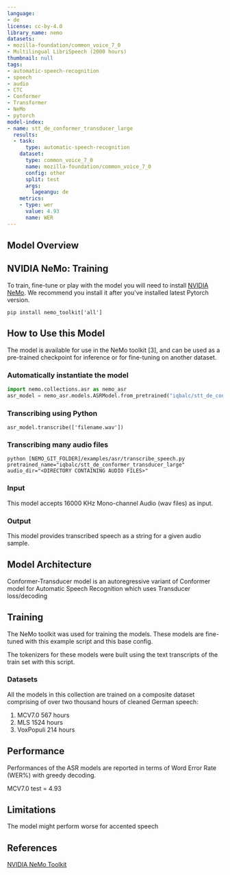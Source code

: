 ```yaml
---
language:
- de
license: cc-by-4.0
library_name: nemo
datasets:
- mozilla-foundation/common_voice_7_0
- Multilingual LibriSpeech (2000 hours)
thumbnail: null
tags:
- automatic-speech-recognition
- speech
- audio
- CTC
- Conformer
- Transformer
- NeMo
- pytorch
model-index:
- name: stt_de_conformer_transducer_large
  results:
  - task:
      type: automatic-speech-recognition
    dataset:
      type: common_voice_7_0
      name: mozilla-foundation/common_voice_7_0
      config: other
      split: test
      args:
        lageangu: de
    metrics:
    - type: wer
      value: 4.93
      name: WER
---
```



## Model Overview

<DESCRIBE IN ONE LINE THE MODEL AND ITS USE>

## NVIDIA NeMo: Training

To train, fine-tune or play with the model you will need to install [NVIDIA NeMo](https://github.com/NVIDIA/NeMo). We recommend you install it after you've installed latest Pytorch version.
```
pip install nemo_toolkit['all']
``` 

## How to Use this Model

The model is available for use in the NeMo toolkit [3], and can be used as a pre-trained checkpoint for inference or for fine-tuning on another dataset.

### Automatically instantiate the model

```python
import nemo.collections.asr as nemo_asr
asr_model = nemo_asr.models.ASRModel.from_pretrained("iqbalc/stt_de_conformer_transducer_large")
```

### Transcribing using Python
```
asr_model.transcribe(['filename.wav'])

```

### Transcribing many audio files

```shell
python [NEMO_GIT_FOLDER]/examples/asr/transcribe_speech.py  pretrained_name="iqbalc/stt_de_conformer_transducer_large"  audio_dir="<DIRECTORY CONTAINING AUDIO FILES>"
```

### Input

This model accepts 16000 KHz Mono-channel Audio (wav files) as input.

### Output

This model provides transcribed speech as a string for a given audio sample.

## Model Architecture

Conformer-Transducer model is an autoregressive variant of Conformer model for Automatic Speech Recognition which uses Transducer loss/decoding

## Training

The NeMo toolkit was used for training the models. These models are fine-tuned with this example script and this base config.

The tokenizers for these models were built using the text transcripts of the train set with this script.

### Datasets

All the models in this collection are trained on a composite dataset comprising of over two thousand hours of cleaned German speech:

1. MCV7.0 567 hours 
2. MLS 1524 hours 
3. VoxPopuli 214 hours

## Performance

Performances of the ASR models are reported in terms of Word Error Rate (WER%) with greedy decoding.

MCV7.0 test	= 4.93

## Limitations

The model might perform worse for accented speech


## References
[NVIDIA NeMo Toolkit](https://github.com/NVIDIA/NeMo)